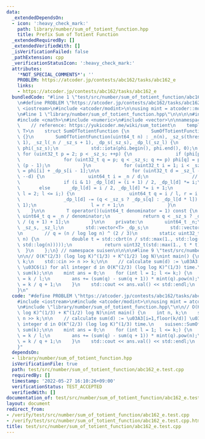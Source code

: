 ```yaml
---
data:
  _extendedDependsOn:
  - icon: ':heavy_check_mark:'
    path: library/number/sum_of_totient_function.hpp
    title: Prefix Sum of Totient Function
  _extendedRequiredBy: []
  _extendedVerifiedWith: []
  _isVerificationFailed: false
  _pathExtension: cpp
  _verificationStatusIcon: ':heavy_check_mark:'
  attributes:
    '*NOT_SPECIAL_COMMENTS*': ''
    PROBLEM: https://atcoder.jp/contests/abc162/tasks/abc162_e
    links:
    - https://atcoder.jp/contests/abc162/tasks/abc162_e
  bundledCode: "#line 1 \"test/src/number/sum_of_totient_function/abc162_e.test.cpp\"\
    \n#define PROBLEM \"https://atcoder.jp/contests/abc162/tasks/abc162_e\"\n\n#include\
    \ <iostream>\n#include <atcoder/modint>\n\nusing mint = atcoder::modint1000000007;\n\
    \n#line 1 \"library/number/sum_of_totient_function.hpp\"\n\n\n\n#include <cstdint>\n\
    #include <cmath>\n#include <numeric>\n#include <vector>\n\nnamespace suisen {\n\
    \    // reference: https://yukicoder.me/wiki/sum_totient\n    template <typename\
    \ T>\n    struct SumOfTotientFunction {\n        SumOfTotientFunction() : SumOfTotientFunction(1)\
    \ {}\n        SumOfTotientFunction(uint64_t n) : _n(n), _sz_s(threshold(_n) +\
    \ 1), _sz_l(_n / _sz_s + 1), _dp_s(_sz_s), _dp_l(_sz_l) {\n            std::vector<uint32_t>\
    \ phi(_sz_s);\n            std::iota(phi.begin(), phi.end(), 0);\n           \
    \ for (uint32_t p = 2; p < _sz_s; ++p) {\n                if (phi[p] != p) continue;\n\
    \                for (uint32_t q = p; q < _sz_s; q += p) phi[q] = phi[q] / p *\
    \ (p - 1);\n            }\n            for (uint32_t i = 1; i < _sz_s; ++i) _dp_s[i]\
    \ = phi[i] + _dp_s[i - 1];\n\n            for (uint32_t d = _sz_l - 1; d > 0;\
    \ --d) {\n                uint64_t i = _n / d;\n                // avoid overflow\n\
    \                if (i & 1) _dp_l[d] = (i + 1) / 2, _dp_l[d] *= i;\n         \
    \       else       _dp_l[d] = i / 2, _dp_l[d] *= i + 1;\n                for (uint64_t\
    \ l = 2; l <= i;) {\n                    uint64_t q = i / l, r = i / q;\n    \
    \                _dp_l[d] -= (q < _sz_s ? _dp_s[q] : _dp_l[d * l]) * (r - l +\
    \ 1);\n                    l = r + 1;\n                }\n            }\n    \
    \    }\n\n        T operator()(uint64_t denominator = 1) const {\n           \
    \ uint64_t q = _n / denominator;\n            return q < _sz_s ? _dp_s[q] : _dp_l[_n\
    \ / (q + 1) + 1];\n        }\n\n    private:\n        uint64_t _n;\n        uint32_t\
    \ _sz_s, _sz_l;\n        std::vector<T> _dp_s;\n        std::vector<T> _dp_l;\n\
    \n        // q = (n / log log n) ^ (2 / 3)\n        static uint32_t threshold(uint64_t\
    \ n) {\n            double t = std::cbrt(n / std::max(1., std::log(std::max(1.,\
    \ std::log(n)))));\n            return uint32_t(std::max(1., t * t));\n      \
    \  }\n    };\n} // namespace suisen\n\n\n\n#line 9 \"test/src/number/sum_of_totient_function/abc162_e.test.cpp\"\
    \n\n// O(K^(2/3) (log log K)^(1/3) + K^(1/2) log N)\nint main() {\n    int n,\
    \ k;\n    std::cin >> n >> k;\n\n    // calculate sum(d) := \u03A3[i=1,floor(k/d)]\
    \ \u03C6(i) for all integer d in O(K^(2/3) (log log K)^(1/3) time.\n    suisen::SumOfTotientFunction<mint>\
    \ sum(k);\n\n    mint ans = 0;\n    for (int l = 1; l <= k;) {\n        int q\
    \ = k / l;\n        ans += (sum(q) - sum(q + 1)) * mint(q).pow(n);\n        l\
    \ = k / q + 1;\n    }\n    std::cout << ans.val() << std::endl;\n    return 0;\n\
    }\n"
  code: "#define PROBLEM \"https://atcoder.jp/contests/abc162/tasks/abc162_e\"\n\n\
    #include <iostream>\n#include <atcoder/modint>\n\nusing mint = atcoder::modint1000000007;\n\
    \n#include \"library/number/sum_of_totient_function.hpp\"\n\n// O(K^(2/3) (log\
    \ log K)^(1/3) + K^(1/2) log N)\nint main() {\n    int n, k;\n    std::cin >>\
    \ n >> k;\n\n    // calculate sum(d) := \u03A3[i=1,floor(k/d)] \u03C6(i) for all\
    \ integer d in O(K^(2/3) (log log K)^(1/3) time.\n    suisen::SumOfTotientFunction<mint>\
    \ sum(k);\n\n    mint ans = 0;\n    for (int l = 1; l <= k;) {\n        int q\
    \ = k / l;\n        ans += (sum(q) - sum(q + 1)) * mint(q).pow(n);\n        l\
    \ = k / q + 1;\n    }\n    std::cout << ans.val() << std::endl;\n    return 0;\n\
    }"
  dependsOn:
  - library/number/sum_of_totient_function.hpp
  isVerificationFile: true
  path: test/src/number/sum_of_totient_function/abc162_e.test.cpp
  requiredBy: []
  timestamp: '2022-05-27 16:10:26+09:00'
  verificationStatus: TEST_ACCEPTED
  verifiedWith: []
documentation_of: test/src/number/sum_of_totient_function/abc162_e.test.cpp
layout: document
redirect_from:
- /verify/test/src/number/sum_of_totient_function/abc162_e.test.cpp
- /verify/test/src/number/sum_of_totient_function/abc162_e.test.cpp.html
title: test/src/number/sum_of_totient_function/abc162_e.test.cpp
---
```

